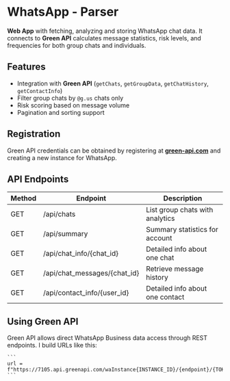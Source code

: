 # WhatsApp - Parser

**Web App** with fetching, analyzing and storing WhatsApp chat data. It connects to **Green API** calculates message statistics, risk levels, and frequencies for both group chats and individuals.

## Features

- Integration with **Green API** (`getChats`, `getGroupData`, `getChatHistory`, `getContactInfo`)
- Filter group chats by `@g.us` chats only
- Risk scoring based on message volume
- Pagination and sorting support

## Registration

Green API credentials can be obtained by registering at [**green-api.com**](https://green-api.com/) and creating a new instance for WhatsApp.

## API Endpoints

| Method   | Endpoint                    | Description                    |
| -------- | ----------------------------| -------------------------------|
| GET      | /api/chats                  | List group chats with analytics|
| GET      | /api/summary                | Summary statistics for account |
| GET      | /api/chat_info/{chat_id}    | Detailed info about one chat   |
| GET      | /api/chat_messages/{chat_id}| Retrieve message history       |
| GET      | /api/contact_info/{user_id} | Detailed info about one contact|

## Using Green API

Green API allows direct WhatsApp Business data access through REST endpoints.
I build URLs like this:

    ```
    url = f"https://7105.api.greenapi.com/waInstance{INSTANCE_ID}/{endpoint}/{TOKEN}"
    ```